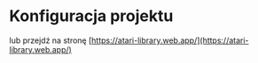 # Konfiguracja projektu



lub przejdź na stronę [https://atari-library.web.app/](https://atari-library.web.app/)

